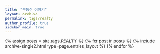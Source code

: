 ```yaml
---
title: "부동산 이야기"
layout: archive
permalink: tags/realty
author_profile: true
sidebar_main: true
---
```


{% assign posts = site.tags.REALTY %}
{% for post in posts %} {% include archive-single2.html type=page.entries_layout %} {% endfor %}
